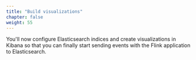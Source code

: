 ```yaml
---
title: "Build visualizations"
chapter: false
weight: 55
---
```


You'll now configure Elasticsearch indices and create visualizations in Kibana so that you can finally start sending events with the Flink application to Elasticsearch.
